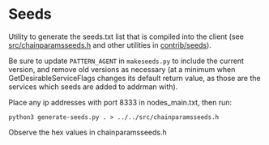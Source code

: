 # Seeds

Utility to generate the seeds.txt list that is compiled into the client
(see [src/chainparamsseeds.h](/src/chainparamsseeds.h) and other utilities in [contrib/seeds](/contrib/seeds)).

Be sure to update `PATTERN_AGENT` in `makeseeds.py` to include the current version,
and remove old versions as necessary (at a minimum when GetDesirableServiceFlags
changes its default return value, as those are the services which seeds are added
to addrman with).

Place any ip addresses with port 8333 in nodes_main.txt, then run:

```
python3 generate-seeds.py . > ../../src/chainparamsseeds.h
```

Observe the hex values in chainparamsseeds.h
